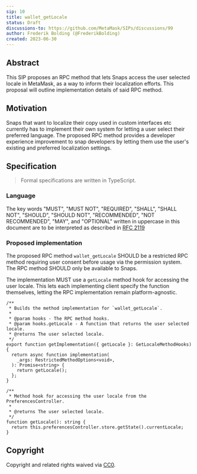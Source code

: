 ```yaml
---
sip: 10
title: wallet_getLocale
status: Draft
discussions-to: https://github.com/MetaMask/SIPs/discussions/99
author: Frederik Bolding (@FrederikBolding)
created: 2023-06-30
---
```


## Abstract

This SIP proposes an RPC method that lets Snaps access the user selected locale in MetaMask, as a way to inform their localization efforts. This proposal will outline implementation details of said RPC method.

## Motivation

Snaps that want to localize their copy used in custom interfaces etc currently has to implement their own system for letting a user select their preferred language. The proposed RPC method provides a developer experience improvement to snap developers by letting them use the user's existing and preferred localization settings.

## Specification

> Formal specifications are written in TypeScript.

### Language

The key words "MUST", "MUST NOT", "REQUIRED", "SHALL", "SHALL NOT",
"SHOULD", "SHOULD NOT", "RECOMMENDED", "NOT RECOMMENDED", "MAY", and
"OPTIONAL" written in uppercase in this document are to be interpreted as described in [RFC 2119](https://www.ietf.org/rfc/rfc2119.txt)

### Proposed implementation

The proposed RPC method `wallet_getLocale` SHOULD be a restricted RPC method requiring user consent before usage via the permission system. The RPC method SHOULD only be available to Snaps.

The implementation MUST use a `getLocale` method hook for accessing the user locale. This lets each implementing client specify the function themselves, letting the RPC implementation remain platform-agnostic.

```tsx
/**
 * Builds the method implementation for `wallet_getLocale`.
 *
 * @param hooks - The RPC method hooks.
 * @param hooks.getLocale - A function that returns the user selected locale.
 * @returns The user selected locale.
 */
export function getImplementation({ getLocale }: GetLocaleMethodHooks) {
  return async function implementation(
    _args: RestrictedMethodOptions<void>,
  ): Promise<string> {
    return getLocale();
  };
}
```

```tsx
/**
 * Method hook for accessing the user locale from the PreferencesController.
 *
 * @returns The user selected locale.
 */
function getLocale(): string {
  return this.preferencesController.store.getState().currentLocale;
}
```

## Copyright

Copyright and related rights waived via [CC0](../LICENSE).
